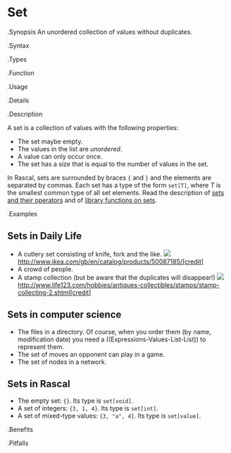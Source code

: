 # Set

.Synopsis
An unordered collection of values without duplicates.

.Syntax

.Types

.Function
       
.Usage

.Details

.Description

A set is a collection of values with the following properties:

*  The set maybe empty.
*  The values in the list are _unordered_.
*  A value can only occur once.
*  The set has a size that is equal to the number of values in the set.


In Rascal, sets are surrounded by braces `{` and `}` and the elements are separated by commas.
Each set has a type of the form `set[T]`, where _T_ is the smallest common type of all set elements.
Read the description of [sets and their operators]((Rascal:Values-Set))
and of [library functions on sets]((Libraries:Prelude-Set)).

.Examples

## Sets in Daily Life

*  A cutlery set consisting of knife, fork and the like.
   ![]((cutlery-set.jpg))
   http://www.ikea.com/gb/en/catalog/products/50087185/[credit]
*  A crowd of people.
*  A stamp collection (but be aware that the duplicates will disappear!)
   ![]((stamp-collecting.jpg))
   http://www.life123.com/hobbies/antiques-collectibles/stamps/stamp-collecting-2.shtml[credit]

## Sets in computer science


*  The files in a directory. Of course, when you order them (by name, modification date) you need a ((Expressions-Values-List-List)) to represent them.
*  The set of moves an opponent can play in a game.
*  The set of nodes in a network.


## Sets in Rascal

*  The empty set: `{}`. Its type is `set[void]`.
*  A set of integers: `{3, 1, 4}`. Its type is `set[int]`.
*  A set of mixed-type values: `{3, "a", 4}`. Its type is `set[value]`.

.Benefits

.Pitfalls

